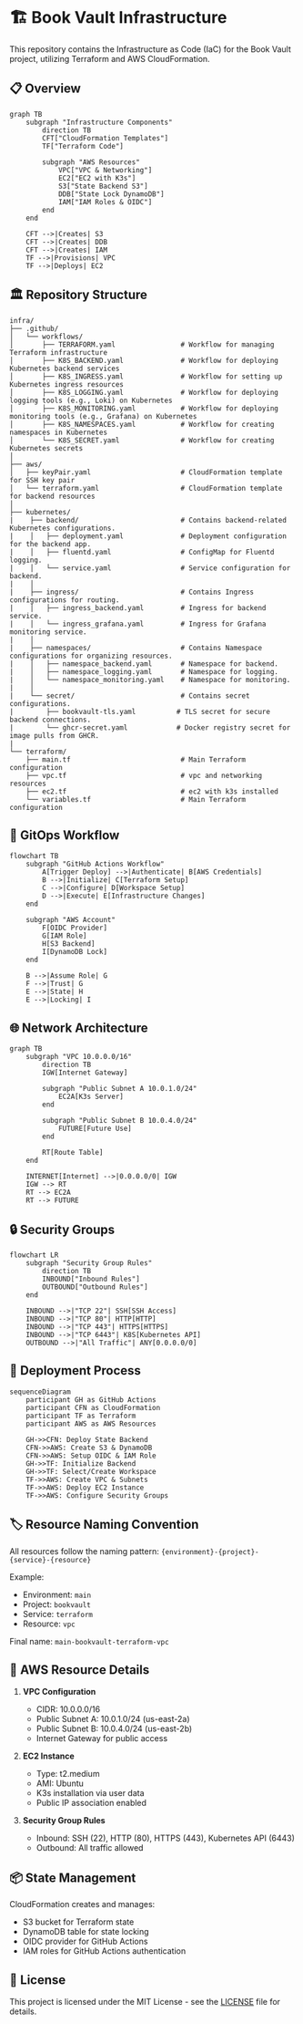 # 🏗️ Book Vault Infrastructure

This repository contains the Infrastructure as Code (IaC) for the Book Vault project, utilizing Terraform and AWS CloudFormation.

## 📋 Overview

```mermaid
graph TB
    subgraph "Infrastructure Components"
        direction TB
        CFT["CloudFormation Templates"]
        TF["Terraform Code"]
        
        subgraph "AWS Resources"
            VPC["VPC & Networking"]
            EC2["EC2 with K3s"]
            S3["State Backend S3"]
            DDB["State Lock DynamoDB"]
            IAM["IAM Roles & OIDC"]
        end
    end
    
    CFT -->|Creates| S3
    CFT -->|Creates| DDB
    CFT -->|Creates| IAM
    TF -->|Provisions| VPC
    TF -->|Deploys| EC2
```

## 🏛️ Repository Structure

```
infra/
├── .github/
│   └── workflows/
│       ├── TERRAFORM.yaml                # Workflow for managing Terraform infrastructure 
│       ├── K8S_BACKEND.yaml              # Workflow for deploying Kubernetes backend services
│       ├── K8S_INGRESS.yaml              # Workflow for setting up Kubernetes ingress resources
│       ├── K8S_LOGGING.yaml              # Workflow for deploying logging tools (e.g., Loki) on Kubernetes
│       ├── K8S_MONITORING.yaml           # Workflow for deploying monitoring tools (e.g., Grafana) on Kubernetes
│       ├── K8S_NAMESPACES.yaml           # Workflow for creating namespaces in Kubernetes
│       └── K8S_SECRET.yaml               # Workflow for creating Kubernetes secrets
│
├── aws/
│   ├── keyPair.yaml                      # CloudFormation template for SSH key pair
│   └── terraform.yaml                    # CloudFormation template for backend resources
│
├── kubernetes/
|    ├── backend/                         # Contains backend-related Kubernetes configurations.
|    │   ├── deployment.yaml              # Deployment configuration for the backend app.                      
|    │   ├── fluentd.yaml                 # ConfigMap for Fluentd logging.
|    │   └── service.yaml                 # Service configuration for backend.
|    │                                     
|    ├── ingress/                         # Contains Ingress configurations for routing.
|    │   ├── ingress_backend.yaml         # Ingress for backend service.
|    │   └── ingress_grafana.yaml         # Ingress for Grafana monitoring service.
|    │                                       
|    ├── namespaces/                      # Contains Namespace configurations for organizing resources.
|    │   ├── namespace_backend.yaml       # Namespace for backend.
|    │   ├── namespace_logging.yaml       # Namespace for logging.
|    │   └── namespace_monitoring.yaml    # Namespace for monitoring.
|    │                                      
|    └── secret/                          # Contains secret configurations.
|        ├── bookvault-tls.yaml          # TLS secret for secure backend connections.
|        └── ghcr-secret.yaml            # Docker registry secret for image pulls from GHCR.                                  
|
└── terraform/
    ├── main.tf                           # Main Terraform configuration
    ├── vpc.tf                            # vpc and networking resources
    ├── ec2.tf                            # ec2 with k3s installed
    └── variables.tf                      # Main Terraform configuration
```

## 🔄 GitOps Workflow

```mermaid
flowchart TB
    subgraph "GitHub Actions Workflow"
        A[Trigger Deploy] -->|Authenticate| B[AWS Credentials]
        B -->|Initialize| C[Terraform Setup]
        C -->|Configure| D[Workspace Setup]
        D -->|Execute| E[Infrastructure Changes]
    end

    subgraph "AWS Account"
        F[OIDC Provider]
        G[IAM Role]
        H[S3 Backend]
        I[DynamoDB Lock]
    end

    B -->|Assume Role| G
    F -->|Trust| G
    E -->|State| H
    E -->|Locking| I
```

## 🌐 Network Architecture

```mermaid
graph TB
    subgraph "VPC 10.0.0.0/16"
        direction TB
        IGW[Internet Gateway]
        
        subgraph "Public Subnet A 10.0.1.0/24"
            EC2A[K3s Server]
        end
        
        subgraph "Public Subnet B 10.0.4.0/24"
            FUTURE[Future Use]
        end
        
        RT[Route Table]
    end
    
    INTERNET[Internet] -->|0.0.0.0/0| IGW
    IGW --> RT
    RT --> EC2A
    RT --> FUTURE
```

## 🔒 Security Groups

```mermaid
flowchart LR
    subgraph "Security Group Rules"
        direction TB
        INBOUND["Inbound Rules"]
        OUTBOUND["Outbound Rules"]
    end
    
    INBOUND -->|"TCP 22"| SSH[SSH Access]
    INBOUND -->|"TCP 80"| HTTP[HTTP]
    INBOUND -->|"TCP 443"| HTTPS[HTTPS]
    INBOUND -->|"TCP 6443"| K8S[Kubernetes API]
    OUTBOUND -->|"All Traffic"| ANY[0.0.0.0/0]
```

## 🚀 Deployment Process

```mermaid
sequenceDiagram
    participant GH as GitHub Actions
    participant CFN as CloudFormation
    participant TF as Terraform
    participant AWS as AWS Resources
    
    GH->>CFN: Deploy State Backend
    CFN->>AWS: Create S3 & DynamoDB
    CFN->>AWS: Setup OIDC & IAM Role
    GH->>TF: Initialize Backend
    GH->>TF: Select/Create Workspace
    TF->>AWS: Create VPC & Subnets
    TF->>AWS: Deploy EC2 Instance
    TF->>AWS: Configure Security Groups
```

## 🏷️ Resource Naming Convention

All resources follow the naming pattern: `{environment}-{project}-{service}-{resource}`

Example:
- Environment: `main`
- Project: `bookvault`
- Service: `terraform`
- Resource: `vpc`

Final name: `main-bookvault-terraform-vpc`

## 🔐 AWS Resource Details

1. **VPC Configuration**
   - CIDR: 10.0.0.0/16
   - Public Subnet A: 10.0.1.0/24 (us-east-2a)
   - Public Subnet B: 10.0.4.0/24 (us-east-2b)
   - Internet Gateway for public access

2. **EC2 Instance**
   - Type: t2.medium
   - AMI: Ubuntu
   - K3s installation via user data
   - Public IP association enabled

3. **Security Group Rules**
   - Inbound: SSH (22), HTTP (80), HTTPS (443), Kubernetes API (6443)
   - Outbound: All traffic allowed

## 📦 State Management

CloudFormation creates and manages:
- S3 bucket for Terraform state
- DynamoDB table for state locking
- OIDC provider for GitHub Actions
- IAM roles for GitHub Actions authentication

## 📝 License

This project is licensed under the MIT License - see the [LICENSE](LICENSE) file for details.